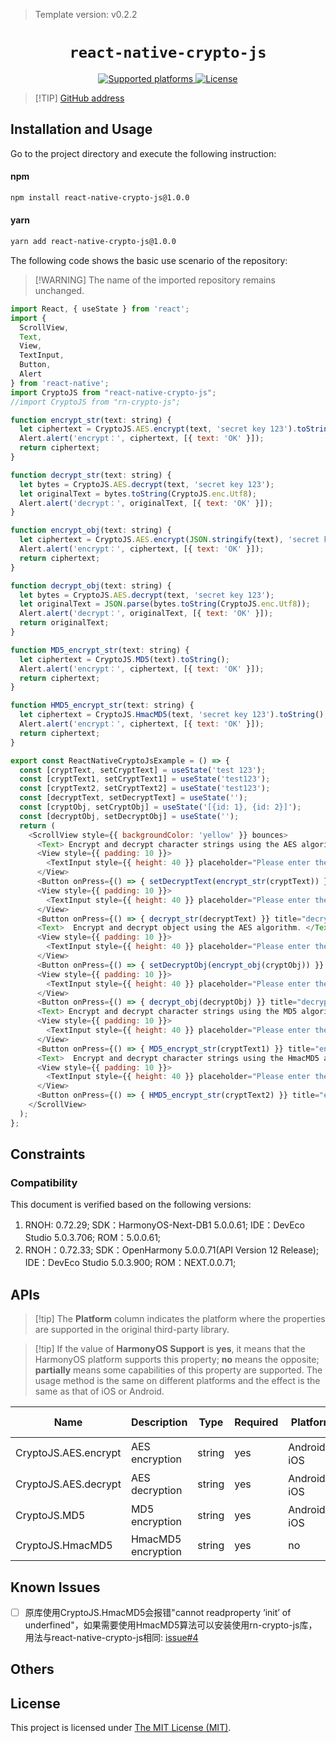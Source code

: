 > Template version: v0.2.2

<p align="center">
  <h1 align="center"> <code>react-native-crypto-js</code> </h1>
</p>
<p align="center">
    <a href="https://github.com/imchintan/react-native-crypto-js">
        <img src="https://img.shields.io/badge/platforms-android%20|%20ios%20|%20harmony%20-lightgrey.svg" alt="Supported platforms" />
    </a>
    <a href="https://github.com/imchintan/react-native-crypto-js/blob/master/LICENSE">
        <img src="https://img.shields.io/badge/license-MIT-green.svg" alt="License" />
    </a>
</p>

> [!TIP] [GitHub address](https://github.com/imchintan/react-native-crypto-js)

## Installation and Usage

Go to the project directory and execute the following instruction:

<!-- tabs:start -->

#### **npm**

```bash
npm install react-native-crypto-js@1.0.0
```

#### **yarn**

```bash
yarn add react-native-crypto-js@1.0.0
```

<!-- tabs:end -->

The following code shows the basic use scenario of the repository:

> [!WARNING] The name of the imported repository remains unchanged.

```js
import React, { useState } from 'react';
import {
  ScrollView,
  Text,
  View,
  TextInput,
  Button,
  Alert
} from 'react-native';
import CryptoJS from "react-native-crypto-js";
//import CryptoJS from "rn-crypto-js";

function encrypt_str(text: string) {
  let ciphertext = CryptoJS.AES.encrypt(text, 'secret key 123').toString();
  Alert.alert('encrypt：', ciphertext, [{ text: 'OK' }]);
  return ciphertext;
}

function decrypt_str(text: string) {
  let bytes = CryptoJS.AES.decrypt(text, 'secret key 123');
  let originalText = bytes.toString(CryptoJS.enc.Utf8);
  Alert.alert('decrypt：', originalText, [{ text: 'OK' }]);
}

function encrypt_obj(text: string) {
  let ciphertext = CryptoJS.AES.encrypt(JSON.stringify(text), 'secret key 123').toString();
  Alert.alert('encrypt：', ciphertext, [{ text: 'OK' }]);
  return ciphertext;
}

function decrypt_obj(text: string) {
  let bytes = CryptoJS.AES.decrypt(text, 'secret key 123');
  let originalText = JSON.parse(bytes.toString(CryptoJS.enc.Utf8));
  Alert.alert('decrypt：', originalText, [{ text: 'OK' }]);
  return originalText;
}

function MD5_encrypt_str(text: string) {
  let ciphertext = CryptoJS.MD5(text).toString();
  Alert.alert('encrypt：', ciphertext, [{ text: 'OK' }]);
  return ciphertext;
}

function HMD5_encrypt_str(text: string) {
  let ciphertext = CryptoJS.HmacMD5(text, 'secret key 123').toString();
  Alert.alert('encrypt：', ciphertext, [{ text: 'OK' }]);
  return ciphertext;
}

export const ReactNativeCryptoJsExample = () => {
  const [cryptText, setCryptText] = useState('test 123');
  const [cryptText1, setCryptText1] = useState('test123');
  const [cryptText2, setCryptText2] = useState('test123');
  const [decryptText, setDecryptText] = useState('');
  const [cryptObj, setCryptObj] = useState('[{id: 1}, {id: 2}]');
  const [decryptObj, setDecryptObj] = useState('');
  return (
    <ScrollView style={{ backgroundColor: 'yellow' }} bounces>
      <Text> Encrypt and decrypt character strings using the AES algorithm. </Text>
      <View style={{ padding: 10 }}>
        <TextInput style={{ height: 40 }} placeholder="Please enter the content." onChangeText={(cryptText: React.SetStateAction<string>) => setCryptText(cryptText)} defaultValue={cryptText} />
      </View>
      <Button onPress={() => { setDecryptText(encrypt_str(cryptText)) }} title="encrypt strings" />
      <View style={{ padding: 10 }}>
        <TextInput style={{ height: 40 }} placeholder="Please enter the content." onChangeText={(decryptText: React.SetStateAction<string>) => setDecryptText(decryptText)} defaultValue={decryptText} />
      </View>
      <Button onPress={() => { decrypt_str(decryptText) }} title="decrypt strings" />
      <Text>  Encrypt and decrypt object using the AES algorithm. </Text>
      <View style={{ padding: 10 }}>
        <TextInput style={{ height: 40 }} placeholder="Please enter the content." onChangeText={(cryptObj: React.SetStateAction<string>) => setCryptObj(cryptObj)} defaultValue={cryptObj} />
      </View>
      <Button onPress={() => { setDecryptObj(encrypt_obj(cryptObj)) }} title="encrypt object" />
      <View style={{ padding: 10 }}>
        <TextInput style={{ height: 40 }} placeholder="Please enter the content." onChangeText={(decryptObj: React.SetStateAction<string>) => setDecryptObj(decryptObj)} defaultValue={decryptObj} />
      </View>
      <Button onPress={() => { decrypt_obj(decryptObj) }} title="decrypt object" />
      <Text> Encrypt and decrypt character strings using the MD5 algorithm. </Text>
      <View style={{ padding: 10 }}>
        <TextInput style={{ height: 40 }} placeholder="Please enter the content." onChangeText={(cryptText1: React.SetStateAction<string>) => setCryptText1(cryptText1)} defaultValue={cryptText1} />
      </View>
      <Button onPress={() => { MD5_encrypt_str(cryptText1) }} title="encrypt" />
      <Text>  Encrypt and decrypt character strings using the HmacMD5 algorithm. </Text>
      <View style={{ padding: 10 }}>
        <TextInput style={{ height: 40 }} placeholder="Please enter the content." onChangeText={(cryptText2: React.SetStateAction<string>) => setCryptText2(cryptText2)} defaultValue={cryptText2} />
      </View>
      <Button onPress={() => { HMD5_encrypt_str(cryptText2) }} title="encrypt" />
    </ScrollView>
  );
};
```

## Constraints

### Compatibility

This document is verified based on the following versions:

1. RNOH: 0.72.29; SDK：HarmonyOS-Next-DB1 5.0.0.61; IDE：DevEco Studio 5.0.3.706; ROM：5.0.0.61;
2. RNOH：0.72.33; SDK：OpenHarmony 5.0.0.71(API Version 12 Release); IDE：DevEco Studio 5.0.3.900; ROM：NEXT.0.0.71;

## APIs

> [!tip] The **Platform** column indicates the platform where the properties are supported in the original third-party library.

> [!tip] If the value of **HarmonyOS Support** is **yes**, it means that the HarmonyOS platform supports this property; **no** means the opposite; **partially** means some capabilities of this property are supported. The usage method is the same on different platforms and the effect is the same as that of iOS or Android.

| Name             | Description | Type | Required | Platform | HarmonyOS Support |
| -------------------- | --------------- | -------- | -------- | -------- | ----------------- |
| CryptoJS.AES.encrypt | AES encryption | string   | yes      | Android、iOS      | yes               |
| CryptoJS.AES.decrypt | AES decryption | string   | yes      | Android、iOS      | yes               |
| CryptoJS.MD5         | MD5 encryption | string   | yes      | Android、iOS      | yes               |
| CryptoJS.HmacMD5     | HmacMD5 encryption | string   | yes      | no       | no                |

## Known Issues

- [ ] 原库使用CryptoJS.HmacMD5会报错"cannot readproperty ‘init’ of underfined"，如果需要使用HmacMD5算法可以安装使用rn-crypto-js库，用法与react-native-crypto-js相同: [issue#4](https://github.com/imchintan/react-native-crypto-js/issues/3)

## Others

## License

This project is licensed under [The MIT License (MIT)](https://github.com/imchintan/react-native-crypto-js/blob/master/LICENSE).
